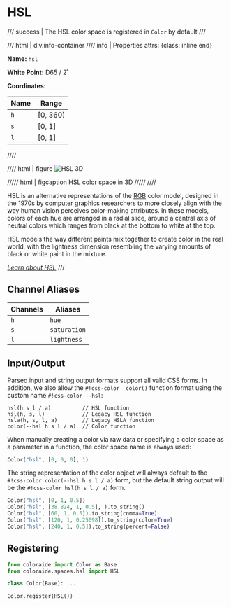 # HSL

/// success | The HSL color space is registered in `Color` by default
///

/// html | div.info-container
//// info | Properties
    attrs: {class: inline end}

**Name:** `hsl`

**White Point:** D65 / 2˚

**Coordinates:**

Name | Range
---- | -----
`h`  | [0, 360)
`s`  | [0, 1]
`l`  | [0, 1]
////

//// html | figure
![HSL 3D](../images/hsl-3d.png)

///// html | figcaption
HSL color space in 3D
/////
////

HSL is an alternative representations of the [RGB](./srgb.md) color model, designed in the 1970s by computer graphics
researchers to more closely align with the way human vision perceives color-making attributes. In these models, colors
of each hue are arranged in a radial slice, around a central axis of neutral colors which ranges from black at the
bottom to white at the top.

HSL models the way different paints mix together to create color in the real world, with the lightness dimension
resembling the varying amounts of black or white paint in the mixture.

_[Learn about HSL](https://en.wikipedia.org/wiki/HSL_and_HSV)_
///

## Channel Aliases

Channels | Aliases
-------- | -------
`h`      | `hue`
`s`      | `saturation`
`l`      | `lightness`

## Input/Output

Parsed input and string output formats support all valid CSS forms. In addition, we also allow the `#!css-color 
color()` function format using the custom name `#!css-color --hsl`:

```css-color
hsl(h s l / a)          // HSL function
hsl(h, s, l)            // Legacy HSL function
hsla(h, s, l, a)        // Legacy HSLA function
color(--hsl h s l / a)  // Color function
```

When manually creating a color via raw data or specifying a color space as a parameter in a function, the color
space name is always used:

```py
Color("hsl", [0, 0, 0], 1)
```

The string representation of the color object will always default to the `#!css-color color(--hsl h s l / a)`
form, but the default string output will be the `#!css-color hsl(h s l / a)` form.

```py play
Color("hsl", [0, 1, 0.5])
Color("hsl", [38.824, 1, 0.5], ).to_string()
Color("hsl", [60, 1, 0.5]).to_string(comma=True)
Color("hsl", [120, 1, 0.25098]).to_string(color=True)
Color("hsl", [240, 1, 0.5]).to_string(percent=False)
```

## Registering

```py
from coloraide import Color as Base
from coloraide.spaces.hsl import HSL

class Color(Base): ...

Color.register(HSL())
```
